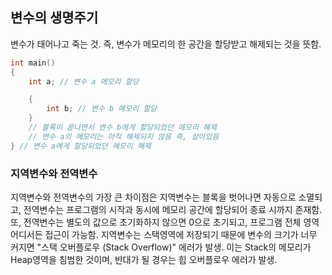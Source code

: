 ## 변수의 생명주기
변수가 태어나고 죽는 것. 즉, 변수가 메모리의 한 공간을 할당받고 해제되는 것을 뜻함. 

```cpp
int main()
{
	int a; // 변수 a 메모리 할당

	{
		int b; // 변수 b 메모리 할당
	}
	// 블록이 끝나면서 변수 b에게 할당되었던 메모리 해제
	// 변수 a의 메모리는 아직 해제되지 않음 즉, 살아있음
} // 변수 a에게 할당되었던 메모리 해제
```

### 지역변수와 전역변수
지역변수와 전역변수의 가장 큰 차이점은 지역변수는 블록을 벗어나면 자동으로 소멸되고,
전역변수는 프로그램의 시작과 동시에 메모리 공간에 할당되어 종료 시까지 존재함.
또, 전역변수는 별도의 값으로 초기화하지 않으면 0으로 초기되고, 프로그램 전체 영역 어디서든 접근이 가능함.
지역변수는 스택영역에 저장되기 때문에
변수의 크기가 너무 커지면 "스택 오버플로우 (Stack Overflow)" 에러가 발생.
이는 Stack의 메모리가 Heap영역을 침범한 것이며, 반대가 될 경우는 힙 오버플로우 에러가 발생.
